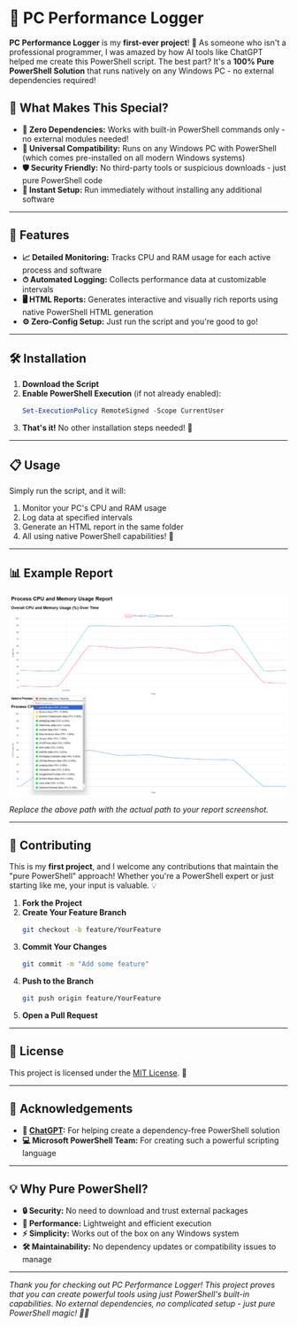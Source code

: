 # 🚀 PC Performance Logger

**PC Performance Logger** is my **first-ever project**! 🎉 As someone who isn't a professional programmer, I was amazed by how AI tools like ChatGPT helped me create this PowerShell script. The best part? It's a **100% Pure PowerShell Solution** that runs natively on any Windows PC - no external dependencies required! 

## 💫 What Makes This Special?

- **🔌 Zero Dependencies:** Works with built-in PowerShell commands only - no external modules needed!
- **🎯 Universal Compatibility:** Runs on any Windows PC with PowerShell (which comes pre-installed on all modern Windows systems)
- **🛡️ Security Friendly:** No third-party tools or suspicious downloads - just pure PowerShell code
- **🚀 Instant Setup:** Run immediately without installing any additional software

---

## 🌟 Features

- **📈 Detailed Monitoring:** Tracks CPU and RAM usage for each active process and software
- **⏱ Automated Logging:** Collects performance data at customizable intervals
- **🖥 HTML Reports:** Generates interactive and visually rich reports using native PowerShell HTML generation
- **⚙️ Zero-Config Setup:** Just run the script and you're good to go!
---

## 🛠 Installation

1. **Download the Script**
2. **Enable PowerShell Execution** (if not already enabled):
   ```powershell
   Set-ExecutionPolicy RemoteSigned -Scope CurrentUser
   ```
3. **That's it!** No other installation steps needed! 🎉

---

## 📋 Usage

Simply run the script, and it will:
1. Monitor your PC's CPU and RAM usage
2. Log data at specified intervals
3. Generate an HTML report in the same folder
4. All using native PowerShell capabilities! 🎯

---

## 📊 Example Report

![Sample Report](assets/sample-report.png)

*Replace the above path with the actual path to your report screenshot.*

---

## 🤝 Contributing

This is my **first project**, and I welcome any contributions that maintain the "pure PowerShell" approach! Whether you're a PowerShell expert or just starting like me, your input is valuable. 💡

1. **Fork the Project**
2. **Create Your Feature Branch**
   ```bash
   git checkout -b feature/YourFeature
   ```
3. **Commit Your Changes**
   ```bash
   git commit -m "Add some feature"
   ```
4. **Push to the Branch**
   ```bash
   git push origin feature/YourFeature
   ```
5. **Open a Pull Request**

---

## 📄 License

This project is licensed under the [MIT License](LICENSE). 📜

---

## 🙏 Acknowledgements

- **🤖 [ChatGPT](https://openai.com/chatgpt):** For helping create a dependency-free PowerShell solution
- **💻 Microsoft PowerShell Team:** For creating such a powerful scripting language

---

## 💡 Why Pure PowerShell?

- **🔒 Security:** No need to download and trust external packages
- **🚀 Performance:** Lightweight and efficient execution
- **⚡ Simplicity:** Works out of the box on any Windows system
- **🛠 Maintainability:** No dependency updates or compatibility issues to manage

---

*Thank you for checking out PC Performance Logger! This project proves that you can create powerful tools using just PowerShell's built-in capabilities. No external dependencies, no complicated setup - just pure PowerShell magic! 🎉💪*
```

